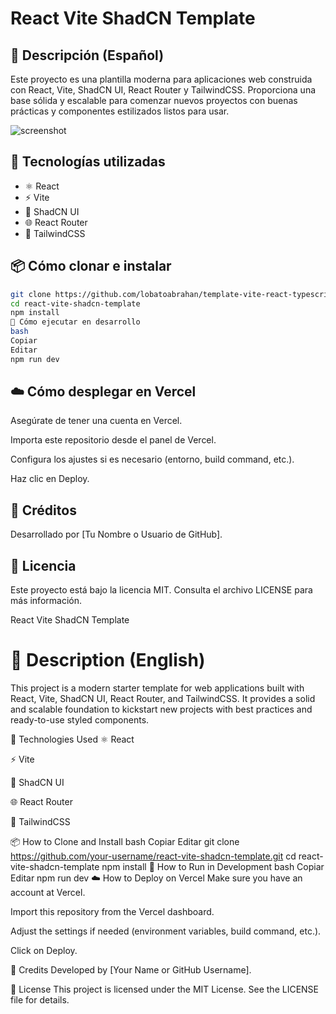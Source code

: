 # React Vite ShadCN Template

## 📄 Descripción (Español)

Este proyecto es una plantilla moderna para aplicaciones web construida con React, Vite, ShadCN UI, React Router y TailwindCSS. Proporciona una base sólida y escalable para comenzar nuevos proyectos con buenas prácticas y componentes estilizados listos para usar.

![screenshot](...)

## 🚀 Tecnologías utilizadas

- ⚛️ React  
- ⚡ Vite  
- 🎨 ShadCN UI  
- 🌐 React Router  
- 💨 TailwindCSS

## 📦 Cómo clonar e instalar

```bash
git clone https://github.com/lobatoabrahan/template-vite-react-typescript-shadcn-router.git
cd react-vite-shadcn-template
npm install
🧪 Cómo ejecutar en desarrollo
bash
Copiar
Editar
npm run dev
```
## ☁️ Cómo desplegar en Vercel
Asegúrate de tener una cuenta en Vercel.

Importa este repositorio desde el panel de Vercel.

Configura los ajustes si es necesario (entorno, build command, etc.).

Haz clic en Deploy.

## 👤 Créditos
Desarrollado por [Tu Nombre o Usuario de GitHub].

## 📄 Licencia
Este proyecto está bajo la licencia MIT. Consulta el archivo LICENSE para más información.

React Vite ShadCN Template

# 📄 Description (English)
This project is a modern starter template for web applications built with React, Vite, ShadCN UI, React Router, and TailwindCSS. It provides a solid and scalable foundation to kickstart new projects with best practices and ready-to-use styled components.



🚀 Technologies Used
⚛️ React

⚡ Vite

🎨 ShadCN UI

🌐 React Router

💨 TailwindCSS

📦 How to Clone and Install
bash
Copiar
Editar
git clone https://github.com/your-username/react-vite-shadcn-template.git
cd react-vite-shadcn-template
npm install
🧪 How to Run in Development
bash
Copiar
Editar
npm run dev
☁️ How to Deploy on Vercel
Make sure you have an account at Vercel.

Import this repository from the Vercel dashboard.

Adjust the settings if needed (environment variables, build command, etc.).

Click on Deploy.

👤 Credits
Developed by [Your Name or GitHub Username].

📄 License
This project is licensed under the MIT License. See the LICENSE file for details.